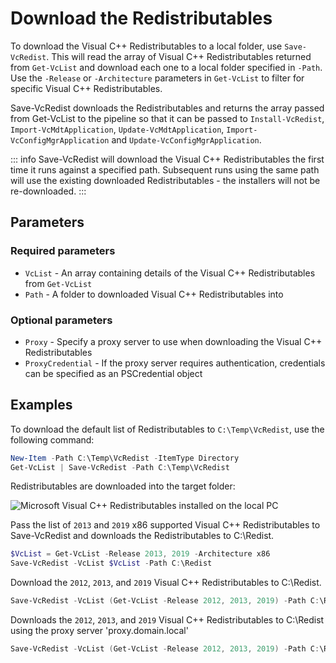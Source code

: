 # Download the Redistributables

To download the Visual C++ Redistributables to a local folder, use `Save-VcRedist`. This will read the array of Visual C++ Redistributables returned from `Get-VcList` and download each one to a local folder specified in `-Path`. Use the `-Release` or `-Architecture` parameters in `Get-VcList` to filter for specific Visual C++ Redistributables.

Save-VcRedist downloads the Redistributables and returns the array passed from Get-VcList to the pipeline so that it can be passed to `Install-VcRedist`, `Import-VcMdtApplication`, `Update-VcMdtApplication`, `Import-VcConfigMgrApplication` and `Update-VcConfigMgrApplication`.

::: info
Save-VcRedist will download the Visual C++ Redistributables the first time it runs against a specified path. Subsequent runs using the same path will use the existing downloaded Redistributables - the installers will not be re-downloaded.
:::

## Parameters

### Required parameters

* `VcList` - An array containing details of the Visual C++ Redistributables from `Get-VcList`
* `Path` - A folder to downloaded Visual C++ Redistributables into

### Optional parameters

* `Proxy` - Specify a proxy server to use when downloading the Visual C++ Redistributables
* `ProxyCredential` - If the proxy server requires authentication, credentials can be specified as an PSCredential object

## Examples

To download the default list of Redistributables to `C:\Temp\VcRedist`, use the following command:

```powershell
New-Item -Path C:\Temp\VcRedist -ItemType Directory
Get-VcList | Save-VcRedist -Path C:\Temp\VcRedist
```

Redistributables are downloaded into the target folder:

![Microsoft Visual C++ Redistributables installed on the local PC](/images/vcredist-folder.png)

Pass the list of `2013` and `2019` x86 supported Visual C++ Redistributables to Save-VcRedist and downloads the Redistributables to C:\Redist.

```powershell
$VcList = Get-VcList -Release 2013, 2019 -Architecture x86
Save-VcRedist -VcList $VcList -Path C:\Redist
```

Download the `2012`, `2013`, and `2019` Visual C++ Redistributables to C:\Redist.

```powershell
Save-VcRedist -VcList (Get-VcList -Release 2012, 2013, 2019) -Path C:\Redist
```

Downloads the `2012`, `2013`, and `2019` Visual C++ Redistributables to C:\Redist using the proxy server 'proxy.domain.local'

```powershell
Save-VcRedist -VcList (Get-VcList -Release 2012, 2013, 2019) -Path C:\Redist -Proxy proxy.domain.local
```
